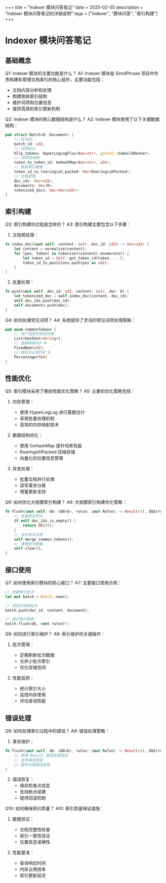 +++
title = "Indexer 模块问答笔记"
date = 2025-02-05
description = "Indexer 模块问答笔记的详细说明"
tags = ["Indexer", "模块问答", "索引构建"]
+++

# Indexer 模块问答笔记
## 基础概念

Q1: Indexer 模块的主要功能是什么？
A1: Indexer 模块是 SimdPhrase 项目中负责构建和管理文档索引的核心组件，主要功能包括：
- 文档内容分析和处理
- 构建倒排索引结构
- 维护词项和位置信息
- 提供高效的索引更新机制

Q2: Indexer 模块的核心数据结构是什么？
A2: Indexer 模块使用了以下关键数据结构：
```rust
pub struct Batch<D: Document> {
    // 批次ID
    batch_id: u32,
    // 词项统计
    hllp_tokens: HyperLogLogPlus<Box<str>, gxhash::GxBuildHasher>,
    // 词项ID映射
    token_to_token_id: GxHashMap<Box<str>, u32>,
    // 倒排索引数据
    token_id_to_roaringish_packed: Vec<RoaringishPacked>,
    // 文档管理
    doc_ids: Vec<u32>,
    documents: Vec<D>,
    tokenized_docs: Vec<Vec<u32>>
}
```

## 索引构建

Q3: 索引构建的过程是怎样的？
A3: 索引构建主要包含以下步骤：
1. 文档预处理：
```rust
fn index_doc(&mut self, content: &str, doc_id: u32) -> Vec<u32> {
    let content = normalize(content);
    for (pos, token) in tokenize(&content).enumerate() {
        let token_id = Self::get_token_id(token, ...);
        token_id_to_positions.push(pos as u32);
    }
}
```

2. 批量处理：
```rust
fn push(&mut self, doc_id: u32, content: &str, doc: D) {
    let tokenized_doc = self.index_doc(content, doc_id);
    self.doc_ids.push(doc_id);
    self.documents.push(doc);
}
```

Q4: 如何处理常见词项？
A4: 系统提供了灵活的常见词项处理策略：
```rust
pub enum CommonTokens {
    // 用户指定的固定列表
    List(HashSet<String>),
    // 按频率取TOP N
    FixedNum(u32),
    // 按百分比取TOP N
    Percentage(f64)
}
```

## 性能优化

Q5: 索引模块采用了哪些性能优化策略？
A5: 主要的优化策略包括：
1. 内存管理：
   - 使用 HyperLogLog 进行基数估计
   - 采用批量处理机制
   - 高效的内存映射技术

2. 数据结构优化：
   - 使用 GxHashMap 提升哈希性能
   - RoaringishPacked 压缩存储
   - 向量化的位置信息管理

3. 并发处理：
   - 批量文档并行处理
   - 读写事务分离
   - 增量更新支持

Q6: 如何优化大规模索引构建？
A6: 大规模索引构建优化策略：
```rust
fn flush(&mut self, db: &DB<D>, rwtxn: &mut RwTxn) -> Result<(), DbError> {
    // 批量提交优化
    if self.doc_ids.is_empty() {
        return Ok(());
    }
    // 合并常见词项
    self.merge_common_tokens();
    // 清理批次数据
    self.clear();
}
```

## 接口使用

Q7: 如何使用索引模块的核心接口？
A7: 主要接口使用示例：
```rust
// 创建索引批次
let mut batch = Batch::new();

// 添加文档到批次
batch.push(doc_id, content, document);

// 提交索引更新
batch.flush(db, &mut rwtxn)?;
```

Q8: 如何进行索引维护？
A8: 索引维护的关键操作：
1. 批次管理：
   - 定期刷新批次数据
   - 合并小批次索引
   - 优化存储空间

2. 性能监控：
   - 统计索引大小
   - 监控内存使用
   - 评估查询性能

## 错误处理

Q9: 如何处理索引过程中的错误？
A9: 错误处理策略：
1. 事务保护：
```rust
fn flush(&mut self, db: &DB<D>, rwtxn: &mut RwTxn) -> Result<(), DbError> {
    // 使用 Result 类型处理错误
    // 支持事务回滚
    // 提供详细错误信息
}
```

2. 错误恢复：
   - 保存检查点信息
   - 支持断点续建
   - 提供回滚机制

Q10: 如何确保索引质量？
A10: 索引质量保证措施：
1. 数据验证：
   - 文档完整性检查
   - 索引一致性验证
   - 位置信息准确性

2. 性能基准：
   - 查询响应时间
   - 内存占用效率
   - 索引更新延迟